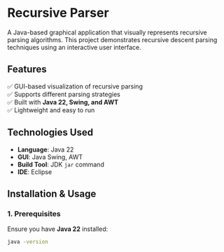 # Recursive Parser

A Java-based graphical application that visually represents recursive parsing algorithms. This project demonstrates recursive descent parsing techniques using an interactive user interface.

## Features  
✅ GUI-based visualization of recursive parsing  
✅ Supports different parsing strategies  
✅ Built with **Java 22, Swing, and AWT**  
✅ Lightweight and easy to run  

## Technologies Used  
- **Language**: Java 22  
- **GUI**: Java Swing, AWT  
- **Build Tool**: JDK `jar` command  
- **IDE**: Eclipse  

## Installation & Usage  

### 1. Prerequisites  
Ensure you have **Java 22** installed:  
```sh
java -version
